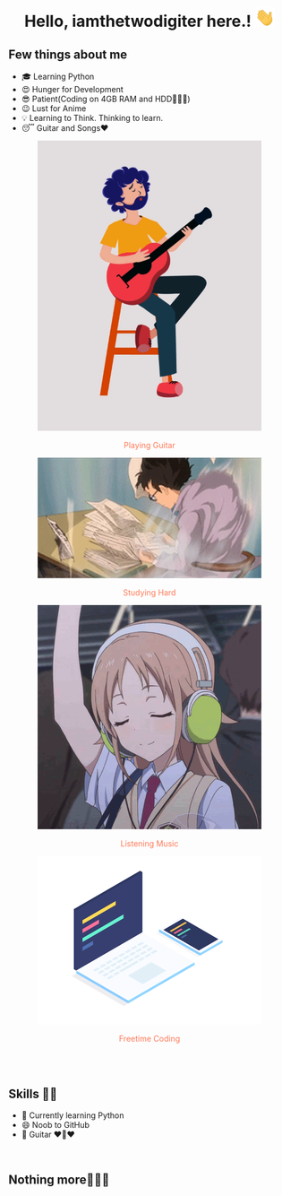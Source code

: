 <h1 align="center">Hello, iamthetwodigiter here.! <img src="https://github.com/iamthetwodigiter/iamthetwodigiter/blob/main/gifs/Hi.gif" width="35px"></h1>
<p align="center">
</p>

<div align="center">

</div>


## Few things about me
- 🎓 Learning Python
- 😍️ Hunger for Development
- 😎 Patient(Coding on 4GB RAM and HDD🤷🏻‍♂️)
- 😉 Lust for Anime
- 💡 Learning to Think. Thinking to learn.
- 😴 Guitar and Songs❤️


<div align="center">
<img width="400px" src="https://github.com/iamthetwodigiter/iamthetwodigiter/blob/main/gifs/guitar.gif" alt="Playing Guitar ?">
<br>
  <p style="color: #FF7A59"> Playing Guitar </p>
<img width="400px" src="https://github.com/iamthetwodigiter/iamthetwodigiter/blob/main/gifs/study.gif" alt="Studying Hard ?">
<br>
  <p style="color: #FF7A59"> Studying Hard </p>
<img width="400px" src="https://github.com/iamthetwodigiter/iamthetwodigiter/blob/main/gifs/music.gif" alt="Listening Music ?">
<br>
  <p style="color: #FF7A59"> Listening Music </p>
<img width="400px" src="https://github.com/iamthetwodigiter/iamthetwodigiter/blob/main/gifs/laptop.gif" alt="Freetime Coding ?">
<br>
  <p style="color: #FF7A59"> Freetime Coding </p>
<br><br>

</div>


## Skills 👨‍💻

- 🌱 Currently learning Python
- 😄 Noob to GitHub
- 🥰 Guitar ❤️🎸❤️

</br>

## Nothing more🤦🏻‍♂️
